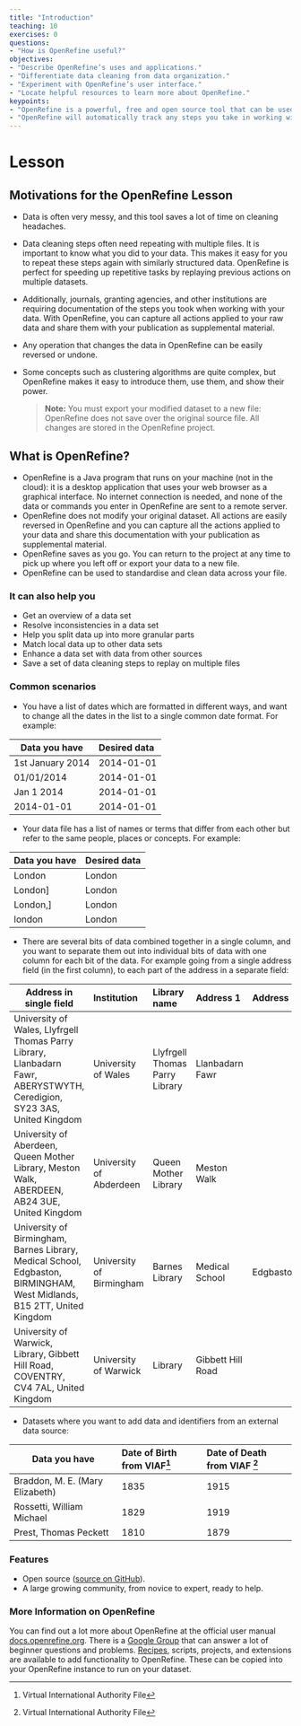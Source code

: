 ```yaml
---
title: "Introduction"
teaching: 10
exercises: 0
questions:
- "How is OpenRefine useful?"
objectives:
- "Describe OpenRefine’s uses and applications."
- "Differentiate data cleaning from data organization."
- "Experiment with OpenRefine’s user interface."
- "Locate helpful resources to learn more about OpenRefine."
keypoints:
- "OpenRefine is a powerful, free and open source tool that can be used for data cleaning."
- "OpenRefine will automatically track any steps you take in working with your data."
---
```


# Lesson

## Motivations for the OpenRefine Lesson

- Data is often very messy, and this tool saves a lot of time on cleaning
  headaches.
- Data cleaning steps often need repeating with multiple files. It is important to know what you did to your data. This makes it easy for you to repeat these steps again with similarly structured data. OpenRefine is
  perfect for speeding up repetitive tasks by replaying previous actions on
  multiple datasets.
-  Additionally, journals, granting agencies, and other institutions are requiring documentation of the
  steps you took when working with your data. With OpenRefine, you can capture
  all actions applied to your raw data and share them with your publication as
  supplemental material.
- Any operation that changes the data in OpenRefine can be easily reversed or
  undone.
- Some concepts such as clustering algorithms are quite complex, but OpenRefine
  makes it easy to introduce them, use them, and show their power.

  >**Note:** You must export your modified dataset to a new file: OpenRefine does not save over the original source file. All changes are stored in the OpenRefine project.


## What is OpenRefine?

 - OpenRefine is a Java program that runs on your machine (not in the cloud): it is a desktop application that uses your web browser as a graphical interface. No internet connection is needed, and none of the data or commands you enter in OpenRefine are sent to a remote server.
 - OpenRefine does not modify your original dataset. All actions are easily reversed in OpenRefine and you can capture all the actions applied to your data and share this documentation with your publication as supplemental material.
 - OpenRefine saves as you go. You can return to the project at any time to pick up where you left off or export your data to a new file.
 - OpenRefine can be used to standardise and clean data across your file.

### It can also help you

- Get an overview of a data set
- Resolve inconsistencies in a data set
- Help you split data up into more granular parts
- Match local data up to other data sets
- Enhance a data set with data from other sources
- Save a set of data cleaning steps to replay on multiple files

### Common scenarios

* You have a list of dates which are formatted in different ways, and want to change all the dates in the list to a single common date format. For example:

| Data you have   | Desired data |
|-----------------|:-------------|
| 1st January 2014| 2014-01-01   |
| 01/01/2014      | 2014-01-01   |
| Jan 1 2014      | 2014-01-01   |
| 2014-01-01      | 2014-01-01   |

* Your data file has a list of names or terms that differ from each other but refer to the same people, places or concepts. For example:

| Data you have   | Desired data |
|-----------------|:-------------|
| London          | London       |
| London]         | London       |
| London,]        | London       |
| london          | London       |

* There are several bits of data combined together in a single column, and you want to separate them out into individual bits of data with one column for each bit of the data. For example going from a single address field (in the first column), to each part of the address in a separate field:

| Address in single field | Institution  | Library name  | Address 1 | Address 2 | Town/City | Region | Country | Postcode |
|-------------------------|:-------------|:-------------|:-------------|:-------------|:-------------|:-------------|:-------------|:-------------|
| University of Wales, Llyfrgell Thomas Parry Library, Llanbadarn Fawr, ABERYSTWYTH, Ceredigion, SY23 3AS, United Kingdom | University of Wales | Llyfrgell Thomas Parry Library | Llanbadarn Fawr | | Aberystwyth | Ceredigion | United Kingdom | SY23 3AS |
| University of Aberdeen, Queen Mother Library, Meston Walk, ABERDEEN, AB24 3UE, United Kingdom | University of Abderdeen | Queen Mother Library | Meston Walk | | Aberdeen | | United Kingdom | AB24 3UE |
| University of Birmingham, Barnes Library, Medical School, Edgbaston, BIRMINGHAM, West Midlands, B15 2TT, United Kingdom | University of Birmingham | Barnes Library | Medical School | Edgbaston | Birmingham | West Midlands | United Kingdom | B15 2TT |
| University of Warwick, Library, Gibbett Hill Road, COVENTRY, CV4 7AL, United Kingdom | University of Warwick | Library | Gibbett Hill Road | | Coventry | | United Kingdom | CV4 7AL |

* Datasets where you want to add data and identifiers from an external data source:

| Data you have   | Date of Birth from VIAF[^1] | Date of Death from VIAF [^1] |
|-----------------|:-------------|:-------------|
| Braddon, M. E. (Mary Elizabeth) | 1835 | 1915 |
| Rossetti, William Michael       | 1829 | 1919 |
| Prest, Thomas Peckett           | 1810 | 1879 |

[^1]: Virtual International Authority File

### Features

* Open source ([source on GitHub](https://github.com/OpenRefine/OpenRefine)).
* A large growing community, from novice to expert, ready to help.

### More Information on OpenRefine

You can find out a lot more about OpenRefine at the official user manual [docs.openrefine.org](https://docs.openrefine.org/). There is a [Google Group](https://groups.google.com/g/openrefine) that can answer a lot of beginner questions and problems. [Recipes](https://github.com/OpenRefine/OpenRefine/wiki/Recipes), scripts, projects, and extensions are available to add functionality to OpenRefine. These can be copied into your OpenRefine instance to run on your dataset.
